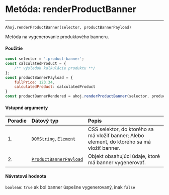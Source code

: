 # Metóda: renderProductBanner

____
`Ahoj.renderProductBanner(selector, productBannerPayload)`

Metóda na vygenerovanie produktového banneru.

#### Použitie

```javascript
const selector = '.product-banner';
const calculatedProduct = {
    /** výsledok kalkulácie produktu **/
};
const productBannerPayload = {
    fullPrice: 123.34,
    calculatedProduct: calculatedProduct
}
const productBannerRendered = ahoj.renderProductBanner(selector, productBannerPayload);
```

#### Vstupné argumenty

| Poradie | Dátový typ | Popis |
|---- |:-------|:-------|
| 1. | [`DOMString`](https://developer.mozilla.org/en-US/docs/Web/API/DOMString), [`Element`](https://developer.mozilla.org/en-US/docs/Web/API/Element) | CSS selektor, do ktorého sa má vložiť banner; Alebo element, do ktorého sa má vložiť banner. |
| 2. | [`ProductBannerPayload`](../types/ProductBannerPayload.md) | Objekt obsahujúci údaje, ktoré má banner vygenerovať. |

#### Návratová hodnota

`boolean`: `true` ak bol banner úspešne vygenerovaný, inak `false`
